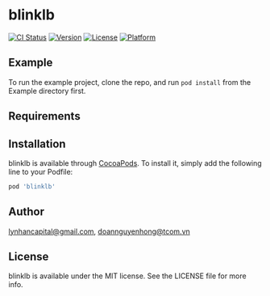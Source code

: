 # blinklb

[![CI Status](https://img.shields.io/travis/lynhancapital@gmail.com/blinklb.svg?style=flat)](https://travis-ci.org/lynhancapital@gmail.com/blinklb)
[![Version](https://img.shields.io/cocoapods/v/blinklb.svg?style=flat)](https://cocoapods.org/pods/blinklb)
[![License](https://img.shields.io/cocoapods/l/blinklb.svg?style=flat)](https://cocoapods.org/pods/blinklb)
[![Platform](https://img.shields.io/cocoapods/p/blinklb.svg?style=flat)](https://cocoapods.org/pods/blinklb)

## Example

To run the example project, clone the repo, and run `pod install` from the Example directory first.

## Requirements

## Installation

blinklb is available through [CocoaPods](https://cocoapods.org). To install
it, simply add the following line to your Podfile:

```ruby
pod 'blinklb'
```

## Author

lynhancapital@gmail.com, doannguyenhong@tcom.vn

## License

blinklb is available under the MIT license. See the LICENSE file for more info.
